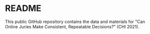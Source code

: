 # README
This public GitHub repository contains the data and materials for "Can Online Juries Make Consistent, Repeatable Decisions?" (CHI 2021).
